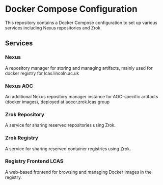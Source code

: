# Docker Compose Configuration

This repository contains a Docker Compose configuration to set up various services including Nexus repositories and Zrok.

## Services

### Nexus

A repository manager for storing and managing artifacts, mainly used for docker registry for lcas.lincoln.ac.uk

### Nexus AOC

An additional Nexus repository manager instance for AOC-specific artifacts (docker images), deployed at aoccr.zrok.lcas.group

### Zrok Repository

A service for sharing reserved repositories using Zrok.

### Zrok Registry

A service for sharing reserved container registries using Zrok.

### Registry Frontend LCAS

A web-based frontend for browsing and managing Docker images in the registry.
